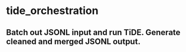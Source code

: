 # tide_orchestration
## Batch out JSONL input and run TiDE. Generate cleaned and merged JSONL output. 